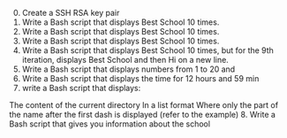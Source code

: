 0. Create a SSH RSA key pair
1. Write a Bash script that displays Best School 10 times.
2. Write a Bash script that displays Best School 10 times.
3. Write a Bash script that displays Best School 10 times.
4. Write a Bash script that displays Best School 10 times, but for the 9th iteration, displays Best School and then Hi on a new line.
5. Write a Bash script that displays numbers from 1 to 20 and
6. Write a Bash script that displays the time for 12 hours and 59 min
7. write a Bash script that displays:

The content of the current directory
In a list format
Where only the part of the name after the first dash is displayed (refer to the example)
8. Write a Bash script that gives you information about the school
